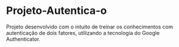 # Projeto-Autentica-o
Projeto desenvolvido com o intuito de treinar os conhecimentos com autenticação de dois fatores, utilizando a tecnologia do Google Authenticator. 
